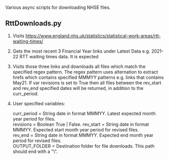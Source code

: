 Various async scripts for downloading NHSE files.

## RttDownloads.py

1) Visits https://www.england.nhs.uk/statistics/statistical-work-areas/rtt-waiting-times/

2) Gets the most recent 3 Financial Year links under Latest Data e.g. 2021-22 RTT waiting times data. It is expected

3) Visits those three links and downloads all files which match the specified regex pattern. The regex pattern uses alternation to extract hrefs which contains specified MMMYY patterns e.g. links that contains May21. If var revisions is set to True then all files between the rev_start and rev_end specified dates will be returned, in addition to the 
curr_period. 

4) User specified variables:

    curr_period = String date in format MMMYY. Latest expected month year period for files.<br>
    revisions = Boolean True | False. 
    rev_start = String date in format MMMYY. Expected start month year period for revised files.<br>
    rev_end = String date in format MMMYY. Expected end month year period for revised files.<br>
    OUTPUT_FOLDER = Destination folder for file downloads. This path should end with a "\\".



